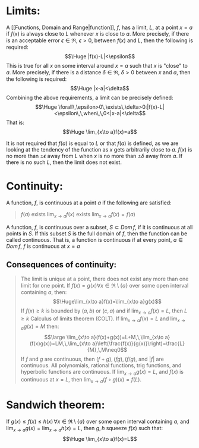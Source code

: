 
# Limits:

A [[Functions, Domain and Range|function]], $f$, has a limit, $L$, at a point $x=a$ if $f(x)$ is always close to $L$ whenever $x$ is close to $a$. More precisely, if there is an acceptable error  $\epsilon \in\Re$, $\epsilon > 0$, between $f(x)$ and $L$, then the following is required:
$$\Huge |f(x)-L|<\epsilon$$
This is true for all $x$ on some interval around $x=a$ such that $x$ is "close" to $a$. More precisely, if there is a distance $\delta\in\Re$, $\delta >0$ between $x$ and $a$, then the following is required:
$$\Huge |x-a|<\delta$$
Combining the above requirements, a limit can be precisely defined:
$$\Huge \forall\,\epsilon>0\,\exists\,\delta>0:|f(x)-L|<\epsilon\,\,when\,\,0<|x-a|<\delta$$
That is:
$$\Huge \lim_{x\to a}f(x)=a$$



It is not required that $f(a)$ is equal to $L$ or that $f(a)$ is defined, as we are looking at the tendency of the function as $x$ gets arbitrarily close to $a$. $f(x)$ is no more than $\pm\epsilon$ away from $L$ when $x$ is no more than $\pm\delta$ away from $a$. If there is no such $L$, then the limit does not exist.

# Continuity:

A function, $f$, is continuous at a point $a$ if the following are satisfied:
> $f(a)$ exists
> $\lim_{x\to a}f(x)$ exists
> $\lim_{x\to a}f(x)=f(a)$

A function, $f$, is continuous over a subset, $S\subset Dom\,f$, if it is continuous at all points in $S$. If this subset $S$ is the full domain of $f$, then the function can be called continuous. That is, a function is continuous if at every point, $a\in Dom\,f$, $f$ is continuous at $x=a$

## Consequences of continuity:
> The limit is unique at a point, there does not exist any more than one limit for one point.
> If $f(x)=g(x)\forall x\in\Re\setminus\{a\}$ over some open interval containing $a$, then:$$\Huge\lim_{x\to a}f(x)=\lim_{x\to a}g(x)$$
> If $f(x)\geq k$ is bounded by $(a,b)$ or $(c,a)$ and if $\lim_{x\to a}f(x)=L$, then $L\geq k$
> Calculus of limits theorem (COLT). If $\lim_{x\to a}f(x)=L$ and $\lim_{x\to a}g(x)=M$ then:$$\large \lim_{x\to a}(f(x)+g(x))=L+M,\,\lim_{x\to a}(f(x)g(x))=LM,\,\lim_{x\to a}\left(\frac{f(x)}{g(x)}\right)=\frac{L}{M},\,M\neq0$$
> If $f$ and $g$ are continuous, then $(f+g),(fg),(f/g),$ and $|f|$ are continuous.
> All polynomials, rational functions, trig functions, and hyperbolic functions are continuous.
> If $\lim_{x\to a}g(x)=L$, and $f(x)$ is continuous at $x=L$, then $\lim_{x\to a}(f\circ g)(x)=f(L)$.

# Sandwich theorem:

If $g(x)\leq f(x)\leq h(x)\,\forall x\in\Re\setminus\{a\}$ over some open interval containing $a$, and $\lim_{x\to a}g(x)=\lim_{x\to a}h(x)=L$, then $g,h$ squeeze $f(x)$ such that:
$$\Huge \lim_{x\to a}f(x)=L$$